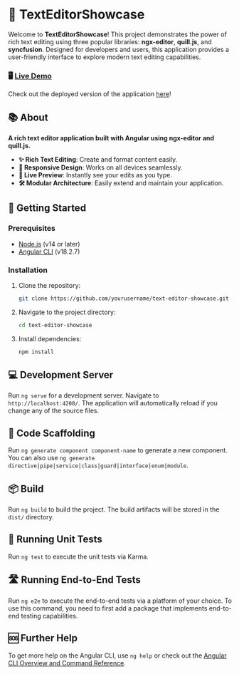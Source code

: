 
# 🌟 TextEditorShowcase

Welcome to **TextEditorShowcase**! This project demonstrates the power of rich text editing using three popular libraries: **ngx-editor**, **quill.js**, and **syncfusion**. Designed for developers and users, this application provides a user-friendly interface to explore modern text editing capabilities.

### 🖥️ [Live Demo](https://670fdb7d21719f9f8a533b1f--frabjous-douhua-483b6d.netlify.app/)

Check out the deployed version of the application [here](https://670fdb7d21719f9f8a533b1f--frabjous-douhua-483b6d.netlify.app/)!

## 📚 About

**A rich text editor application built with Angular using ngx-editor and quill.js.** 

- **✨ Rich Text Editing**: Create and format content easily.
- **📱 Responsive Design**: Works on all devices seamlessly.
- **🔄 Live Preview**: Instantly see your edits as you type.
- **🛠️ Modular Architecture**: Easily extend and maintain your application.

## 🚀 Getting Started

### Prerequisites
- [Node.js](https://nodejs.org/) (v14 or later)
- [Angular CLI](https://angular.io/cli) (v18.2.7)

### Installation
1. Clone the repository:
   ```bash
   git clone https://github.com/yourusername/text-editor-showcase.git
   ```
2. Navigate to the project directory:
   ```bash
   cd text-editor-showcase
   ```
3. Install dependencies:
   ```bash
   npm install
   ```

## 💻 Development Server
Run `ng serve` for a development server. Navigate to `http://localhost:4200/`. The application will automatically reload if you change any of the source files.

## 🔧 Code Scaffolding
Run `ng generate component component-name` to generate a new component. You can also use `ng generate directive|pipe|service|class|guard|interface|enum|module`.

## 📦 Build
Run `ng build` to build the project. The build artifacts will be stored in the `dist/` directory.

## 🧪 Running Unit Tests
Run `ng test` to execute the unit tests via Karma.

## 🛣️ Running End-to-End Tests
Run `ng e2e` to execute the end-to-end tests via a platform of your choice. To use this command, you need to first add a package that implements end-to-end testing capabilities.

## 🆘 Further Help
To get more help on the Angular CLI, use `ng help` or check out the [Angular CLI Overview and Command Reference](https://angular.io/cli).


